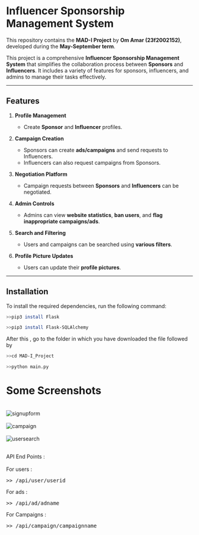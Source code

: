 # Influencer Sponsorship Management System  

This repository contains the **MAD-I Project** by **Om Amar (23f2002152)**, developed during the **May-September term**.  

This project is a comprehensive **Influencer Sponsorship Management System** that simplifies the collaboration process between **Sponsors** and **Influencers**. It includes a variety of features for sponsors, influencers, and admins to manage their tasks effectively.

---

## Features  

1. **Profile Management**  
   - Create **Sponsor** and **Influencer** profiles.  

2. **Campaign Creation**  
   - Sponsors can create **ads/campaigns** and send requests to Influencers.  
   - Influencers can also request campaigns from Sponsors.  

3. **Negotiation Platform**  
   - Campaign requests between **Sponsors** and **Influencers** can be negotiated.  

4. **Admin Controls**  
   - Admins can view **website statistics**, **ban users**, and **flag inappropriate campaigns/ads**.  

5. **Search and Filtering**  
   - Users and campaigns can be searched using **various filters**.  

6. **Profile Picture Updates**  
   - Users can update their **profile pictures**.  

---

## Installation  

To install the required dependencies, run the following command:  

```bash
>>pip3 install Flask
```
```bash
>>pip3 install Flask-SQLAlchemy
```

After this , go to the folder in which you have downloaded the file followed by

```bash
>>cd MAD-I_Project
```
```bash
>>python main.py
```

# Some Screenshots <br>
<br>![signupform](https://github.com/OmAmar106/Influencer-Sponsorship-System-23f2002152/assets/142908269/d5e3a10c-a592-4049-beb1-b8b8774d5025)<br>
<br>![campaign](https://github.com/OmAmar106/Influencer-Sponsorship-System-23f2002152/assets/142908269/7357e27f-ea3d-4f06-a6b5-f3e969fa7266)<br>
<br>![usersearch](https://github.com/OmAmar106/Influencer-Sponsorship-System-23f2002152/assets/142908269/b0a004fe-d145-4b02-b8f7-7496a2545975)<br>

<br>API End Points : <br><br>
For users : 
<pre>>> /api/user/userid </pre>
For ads : 
<pre>>> /api/ad/adname</pre>
For Campaigns : 
<pre>>> /api/campaign/campaignname</pre>
